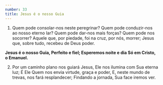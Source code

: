```yaml
---
number: 33
title: Jesus é o nosso Guia
---
```


1. Quem pode consolar-nos neste peregrinar?
  Quem pode conduzir-nos ao nosso eterno lar?
  Quem pode dar-nos mais forças? Quem pode nos socorrer?
  Aquele que, por piedade, foi na cruz, por nós, morrer;
  Jesus que, sobre tudo, recebeu de Deus poder.

  __Jesus é o nosso Guia,
  Perfeito e fiel;
  Esperemos noite e dia
  Só em Cristo, o Emanuel.__

2. Por um caminho plano nos guiará Jesus,
  Ele nos ilumina com Sua eterna luz;
  É Ele Quem nos envia virtude, graça e poder,
  E, neste mundo de trevas, nos fará resplandecer;
  Findando a jornada, Sua face iremos ver.
